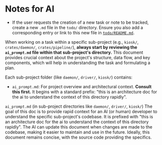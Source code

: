 # Notes for AI

*   If the user requests the creation of a new task or note to be tracked, create a new `.md` file in the `todo/` directory. Ensure you also add a corresponding entry or link to this new file in [`todo/README.md`](./todo/README.md:1).

When working on a task within a specific sub-project (e.g., `kiosk/`, `crates/daemon/`, `crates/pipeline/`), **always start by reviewing the `ai_prompt.md` file within that sub-project's directory.** This document provides crucial context about the project's structure, data flow, and key components, which will help in understanding the task and formulating a plan.

Each sub-project folder (like `daemon/`, `driver/`, `kiosk/`) contains:
* `ai_prompt.md`: For project overview and architectural context. **Consult this first.** It begins with a standard prefix: "this is an architecture doc for the ai to understand the context of this directory rapidly".

`ai_prompt.md` (in sub-project directories like `daemon/`, `driver/`, `kiosk/`)
The goal of this doc is to provide rapid context for an AI (or human) developer to understand the specific sub-project's codebase. It is prefixed with "this is an architecture doc for the ai to understand the context of this directory rapidly". The AI can update this document when changes are made to the codebase, making it easier to maintain and use in the future. Ideally, this document remains concise, with the source code providing the specifics.